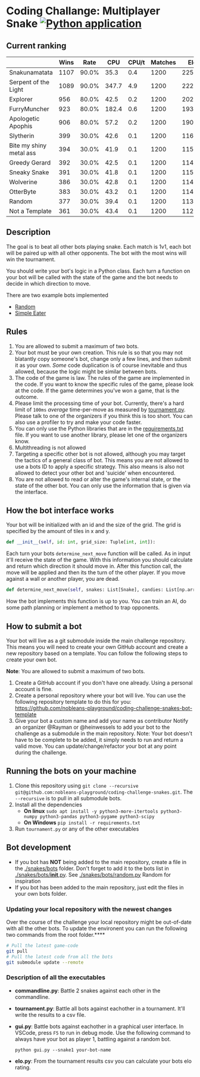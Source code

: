 <!--
Copyright 2023 Nobleo Technology B.V.

SPDX-License-Identifier: Apache-2.0
-->

# Coding Challange: Multiplayer Snake [![Python application](https://github.com/nobleans-playground/coding-challenge-snakes/actions/workflows/python-app.yml/badge.svg)](https://github.com/nobleans-playground/coding-challenge-snakes/actions/workflows/python-app.yml)

## Current ranking

|                         | Wins | Rate  | CPU   | CPU/t | Matches | Elo    |
|-------------------------|------|-------|-------|-------|---------|--------|
| Snakunamatata           | 1107 | 90.0% | 35.3  | 0.4   | 1200    | 2253.5 |
| Serpent of the Light    | 1089 | 90.0% | 347.7 | 4.9   | 1200    | 2227.5 |
| Explorer                | 956  | 80.0% | 42.5  | 0.2   | 1200    | 2020.1 |
| FurryMuncher            | 923  | 80.0% | 182.4 | 0.6   | 1200    | 1934.9 |
| Apologetic Apophis      | 906  | 80.0% | 57.2  | 0.2   | 1200    | 1906.2 |
| Slytherin               | 399  | 30.0% | 42.6  | 0.1   | 1200    | 1161.7 |
| Bite my shiny metal ass | 394  | 30.0% | 41.9  | 0.1   | 1200    | 1153.4 |
| Greedy Gerard           | 392  | 30.0% | 42.5  | 0.1   | 1200    | 1145.6 |
| Sneaky Snake            | 391  | 30.0% | 41.8  | 0.1   | 1200    | 1153.9 |
| Wolverine               | 386  | 30.0% | 42.8  | 0.1   | 1200    | 1142.6 |
| OtterByte               | 383  | 30.0% | 43.2  | 0.1   | 1200    | 1140.3 |
| Random                  | 377  | 30.0% | 39.4  | 0.1   | 1200    | 1132.6 |
| Not a Template          | 361  | 30.0% | 43.4  | 0.1   | 1200    | 1127.7 |

## Description

The goal is to beat all other bots playing snake.
Each match is 1v1, each bot will be paired up with all other opponents.
The bot with the most wins will win the tournament.

You should write your bot's logic in a Python class.
Each turn a function on your bot will be called with the state of the game and the bot needs to decide in which direction to move.

There are two example bots implemented

- [Random](./snakes/bots/random.py)
- [Simple Eater](https://github.com/nobleans-playground/coding-challenge-snakes-bot-template/blob/main/bot.py)

## Rules

1. You are allowed to submit a maximum of two bots.
2. Your bot must be your own creation.
This rule is so that you may not blatantly copy someone's bot, change only a few lines, and then submit it as your own.
*Some* code duplication is of course inevitable and thus allowed, because the logic might be similar between bots.
3. The code of the game is law.
The rules of the game are implemented in the code.
If you want to know the specific rules of the game, please look at the code.
If the game determines you've won a game, that is the outcome.
4. Please limit the processing time of your bot.
Currently, there's a hard limit of `100ms` _average_ time-per-move as measured by [tournament.py](./tournament.py).
Please talk to one of the organizers if you think this is too short.
You can also use a profiler to try and make your code faster.
5. You can only use the Python libraries that are in the [requirements.txt](./requirements.txt) file.
If you want to use another library, please let one of the organizers know.
6. Multithreading is not allowed
7. Targeting a specific other bot is not allowed, although you may target the tactics of a general class of bot.
This means you are not allowed to use a bots ID to apply a specific strategy.
This also means is also not allowed to detect your other bot and 'suicide' when encountered.
8. You are not allowed to read or alter the game's internal state, or the state of the other bot.
You can only use the information that is given via the interface.

## How the bot interface works

Your bot will be initialized with an id and the size of the grid.
The grid is specified by the amount of tiles in x and y.

```py
def __init__(self, id: int, grid_size: Tuple[int, int]):
```

Each turn your bots `determine_next_move` function will be called.
As in input it'll receive the state of the game.
With this information you should calculate and return which direction it should move in.
After this function call, the move will be applied and then its the turn of the other player.
If you move against a wall or another player, you are dead.

```py
def determine_next_move(self, snakes: List[Snake], candies: List[np.array]) -> Move:
```

How the bot implements this function is up to you.
You can train an AI, do some path planning or implement a method to trap opponents.

## How to submit a bot

Your bot will live as a git submodule inside the main challenge repository.
This means you will need to create your own GitHub account and create a new repository based on a template.
You can follow the following steps to create your own bot.

**Note**: You are allowed to submit a maximum of two bots.

1. Create a GitHub account if you don't have one already.
   Using a personal account is fine.
2. Create a personal repository where your bot will live.
   You can use the following repository template to do this for you: https://github.com/nobleans-playground/coding-challenge-snakes-bot-template
3. Give your bot a custom name and add your name as contributor
   Notify an organizer @Rayman or @heinwessels to add your bot to the challenge as a submodule in the main repository.
   Note: Your bot doesn't have to be complete to be added, it simply needs to run and return a valid move.
   You can update/change/refactor your bot at any point during the challenge.

## Running the bots on your machine

1. Clone this repository using `git clone --recursive git@github.com:nobleans-playground/coding-challenge-snakes.git`.
   The `--recursive` is to pull in all submodule bots.
2. Install all the dependencies
   - **On linux** `sudo apt install -y python3-more-itertools python3-numpy python3-pandas python3-pygame python3-scipy`
   - **On Windows** `pip install -r requirements.txt`
3. Run `tournament.py` or any of the other executables

## Bot development

- If you bot has **NOT** being added to the main repository, create a file in the [./snakes/bots](./snakes/bots) folder.
  Don't forget to add it to the bots list in [./snakes/bots/__init__.py](./snakes/bots/__init__.py).
  See [./snakes/bots/random.py](./snakes/bots/random.py) Random for inspiration
- If you bot has been added to the main repository, just edit the files in your own bots folder.

### Updating your local repository with the newest changes

Over the course of the challenge your local repository might be out-of-date with all the other bots.
To update the environent you can run the following two commands from the root folder.****

```sh
# Pull the latest game-code
git pull
# Pull the latest code from all the bots
git submodule update --remote
```

### Description of all the executables

- **commandline.py**:
  Battle 2 snakes against each other in the commandline.
- **tournament.py**:
  Battle all bots against eachother in a tournament. It'll write the results to a csv file.
- **gui.py**:
  Battle bots against eachother in a graphical user interface. In VSCode, press `F5` to run in debug mode. Use the following command to always have your bot as player 1, battling against a random bot. 

  ```python gui.py --snake1 your-bot-name``` 
- **elo.py**:
  From the tournament results csv you can calculate your bots elo rating.
